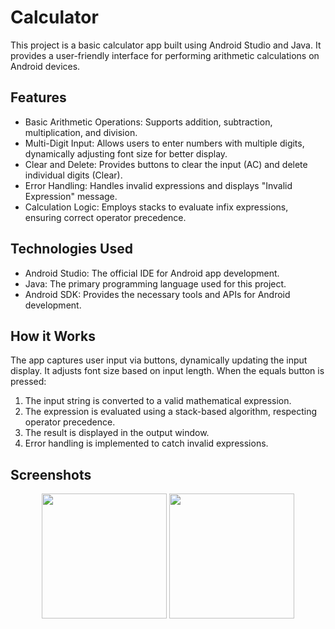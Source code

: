 # Calculator
This project is a basic calculator app built using Android Studio and Java. It provides a user-friendly interface for performing arithmetic calculations on Android devices.

## Features

* Basic Arithmetic Operations: Supports addition, subtraction, multiplication, and division.
* Multi-Digit Input: Allows users to enter numbers with multiple digits, dynamically adjusting font size for better display.
* Clear and Delete: Provides buttons to clear the input (AC) and delete individual digits (Clear).
* Error Handling: Handles invalid expressions and displays "Invalid Expression" message.
* Calculation Logic: Employs stacks to evaluate infix expressions, ensuring correct operator precedence.

## Technologies Used

* Android Studio: The official IDE for Android app development.
* Java: The primary programming language used for this project.
* Android SDK: Provides the necessary tools and APIs for Android development.
 
## How it Works
The app captures user input via buttons, dynamically updating the input display. It adjusts font size based on input length. When the equals button is pressed:
1. The input string is converted to a valid mathematical expression.
2. The expression is evaluated using a stack-based algorithm, respecting operator precedence.
3. The result is displayed in the output window.
4. Error handling is implemented to catch invalid expressions.

## Screenshots 
<p align="center">
  <img width="200px" src="https://github.com/user-attachments/assets/3dcd8944-0de8-44a1-8ed7-e9c964595b37" />
  <img width="200px" src="https://github.com/user-attachments/assets/597ec3ba-63fc-46e7-8513-046021468099" />
</p>

